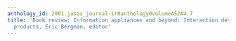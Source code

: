 ```yaml
---
anthology_id: 2001.jasis_journal-ir0anthology0volumeA52A4.7
title: 'Book review: Information appliances and beyond: Interaction design for consumer
  products, Eric Bergman, editor'
---
```

